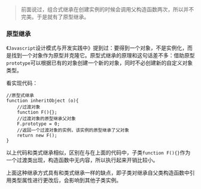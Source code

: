 > 前面说过，组合式继承在创建实例的时候会调用父构造函数两次，所以并不完美。于是就有了原型继承。

### 原型继承

《`Javascript`设计模式与开发实践中》提到过：要得到一个对象，不是实例化，而是找到一个对象作为原型并克隆它。原型式继承的原理和这句话差不多：借助原型`prototype`可以根据已有的对象创建一个新的对象，同时不必创建新的自定义对象类型。

看实现代码：

```
//原型式继承
function inheritObject (o){
  	//过渡对象
  	function F(){};
  	//过渡对象的原型继承父对象
  	F.prototype = 0;
  	//返回一个过渡对象的实例，该实例的原型继承了父对象
  	return new F();
}
```

以上代码和类式继承相似，区别在与在上面的代码中，子类`function F(){}`作为一个过渡类出现，构造函数中无内容，所以执行起来开销比较小。

上面这种继承方式具有和类式继承一样的缺点，即子类对继承自父类构造函数中引用类型属性进行更改后，会影响到其他子类实例。